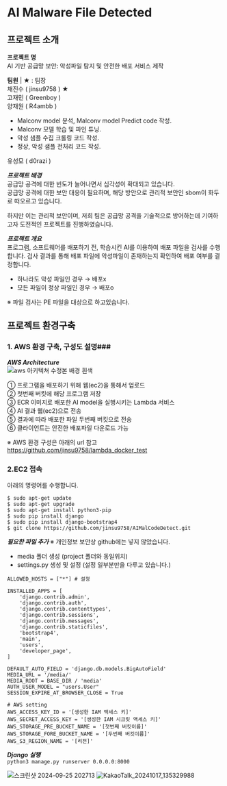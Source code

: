 # AI Malware File Detected
## 프로젝트 소개 ##
**프로젝트 명**  
AI 기반 공급망 보안: 악성파일 탐지 및 안전한 배포 서비스 제작

**팀원** | ★ : 팀장  
채진수 ( jinsu9758 ) ★   
고재민 ( Greenboy )  
양재원 ( R4ambb )  

- Malconv model 분석, Malconv model Predict code 작성.
- Malconv 모델 학습 및 파인 튜닝.
- 악성 샘플 수집 크롤링 코드 작성.
- 정상, 악성 샘플 전처리 코드 작성.

유성모 ( d0razi ) 

***프로젝트 배경***  
공급망 공격에 대한 빈도가 늘어나면서 심각성이 확대되고 있습니다.  
공급망 공격에 대한 보안 대응이 필요하며, 해당 방안으로 관리적 보안인 sbom이 화두로 떠오르고 있습니다.

하지만 이는 관리적 보안이며, 저희 팀은 공급망 공격을 기술적으로 방어하는데 기여하고자 도전적인 프로젝트를 진행하였습니다.

***프로젝트 개요***  
프로그램, 소프트웨어를 배포하기 전, 학습시킨 AI를 이용하여 배포 파일을 검사를 수행합니다. 검사 결과를 통해 배포 파일에 악성파일이 존재하는지 확인하여 배포 여부를 결정합니다.

- 하나라도 악성 파일인 경우 → 배포x
- 모든 파일이 정상 파일인 경우 → 배포o  

※ 파일 검사는 PE 파일을 대상으로 하고있습니다.

## 프로젝트 환경구축 ##
### 1. AWS 환경 구축, 구성도 설명###
***AWS Architecture***  
![aws 아키텍쳐 수정본 배경 흰색](https://github.com/user-attachments/assets/3c1bc4df-3a17-451e-a259-3fd4df511420)

① 프로그램을 배포하기 위해 웹(ec2)을 통해서 업로드  
② 첫번째 버킷에 해당 프로그램 저장  
③ ECR 이미지로 배포한 AI model을 실행시키는 Lambda 서비스  
④ AI 결과 웹(ec2)으로 전송  
⑤ 결과에 따라 배포한 파일 두번째 버킷으로 전송  
⑥ 클라이언트는 안전한 배포파일 다운로드 가능

※ AWS 환경 구성은 아래의 url 참고  
https://github.com/jinsu9758/lambda_docker_test


### 2.EC2 접속 ###
아래의 명령어를 수행합니다.
```
$ sudo apt-get update
$ sudo apt-get upgrade
$ sudo apt-get install python3-pip
$ sudo pip install django
$ sudo pip install django-bootstrap4
$ git clone https://github.com/jinsu9758/AIMalCodeDetect.git
```

***필요한 파일 추가***
※ 개인정보 보안상 github에는 넣지 않았습니다.
- media 폴더 생성 (project 폴더와 동일위치)
- settings.py 생성 및 설정 (설정 일부분만을 다루고 있습니다.)
```
ALLOWED_HOSTS = ["*"] # 설정

INSTALLED_APPS = [
    'django.contrib.admin',
    'django.contrib.auth',
    'django.contrib.contenttypes',
    'django.contrib.sessions',
    'django.contrib.messages',
    'django.contrib.staticfiles',
    'bootstrap4',
    'main',
    'users',
    'developer_page',
]

DEFAULT_AUTO_FIELD = 'django.db.models.BigAutoField'
MEDIA_URL = '/media/'
MEDIA_ROOT = BASE_DIR / 'media'
AUTH_USER_MODEL = "users.User"
SESSION_EXPIRE_AT_BROWSER_CLOSE = True

# AWS setting
AWS_ACCESS_KEY_ID = '[생성한 IAM 액세스 키]'
AWS_SECRET_ACCESS_KEY = '[생성한 IAM 시크릿 액세스 키]'
AWS_STORAGE_PRE_BUCKET_NAME = '[첫번째 버킷이름]'
AWS_STORAGE_FORE_BUCKET_NAME = '[두번째 버킷이름]'
AWS_S3_REGION_NAME = '[리전]'

```
***Django 실행***  
`python3 manage.py runserver 0.0.0.0:8000`


![스크린샷 2024-09-25 202713](https://github.com/user-attachments/assets/1584ae2f-81e3-44de-8add-ddf2eacc1156)
![KakaoTalk_20241017_135329988](https://github.com/user-attachments/assets/86dc1e7d-5893-4322-a9de-19b5e9ff7513)
